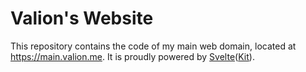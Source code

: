 # Valion's Website

This repository contains the code of my main web domain, located at 
https://main.valion.me. It is proudly powered by 
[Svelte](https://svelte.dev)([Kit](https://kit.svelte.dev)).
